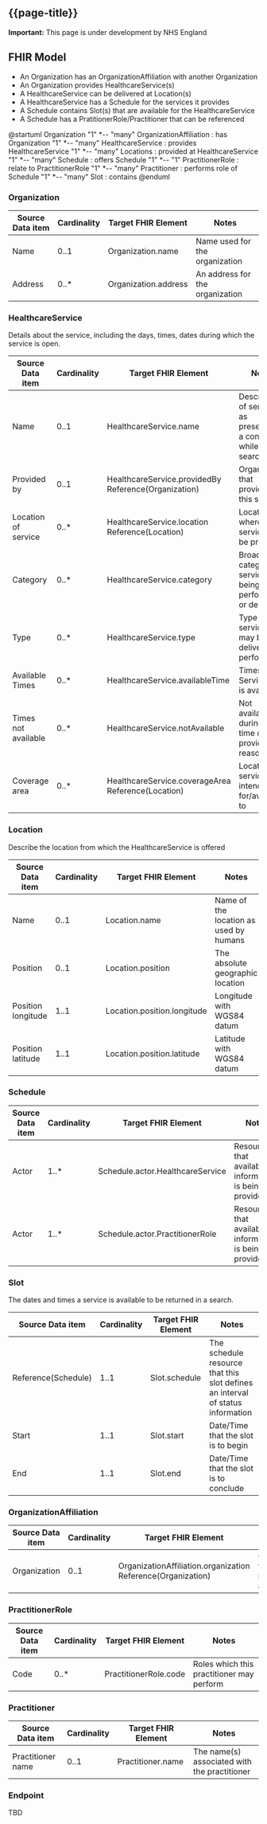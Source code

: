 ## {{page-title}}
    
  <div markdown="span" class="alert alert-warning" role="alert"><i class="fa fa-warning"></i><b> Important:</b> This page is under development by NHS England</div>

## FHIR Model

- An Organization has an OrganizationAffiliation with another Organization
- An Organization provides HealthcareService(s)
- A HealthcareService can be delivered at Location(s)
- A HealthcareService has a Schedule for the services it provides
- A Schedule contains Slot(s) that are available for the HealthcareService
- A Schedule has a PratitionerRole/Practitioner that can be referenced

<plantuml>
@startuml
Organization "1" *-- "many" OrganizationAffiliation : has
Organization "1" *-- "many" HealthcareService : provides
HealthcareService "1" *-- "many" Locations : provided at
HealthcareService "1" *-- "many" Schedule : offers
Schedule "1" *-- "1" PractitionerRole : relate to
PractitionerRole "1" *-- "many" Practitioner : performs role of
Schedule "1" *-- "many" Slot : contains
@enduml
</plantuml>

### Organization

<table class="assets">
<thead>
  <tr>
    <th>Source Data item</th>
    <th>Cardinality</th>
    <th>Target FHIR Element</th>
    <th>Notes</th>
  </tr>
</thead>
<tbody>
  <tr>
    <td>Name</td>
    <td>0..1</td>
    <td>Organization.name</td>
    <td>Name used for the organization</td>
  </tr>
  <tr>
    <td>Address</td>
    <td>0..*</td>
    <td>Organization.address</td>
    <td>An address for the organization</td>
  </tr>
</tbody>
</table>

### HealthcareService

Details about the service, including the days, times, dates during which the service is open.

<table class="assets">
<thead>
  <tr>
    <th>Source Data item</th>
    <th>Cardinality</th>
    <th>Target FHIR Element</th>
    <th>Notes</th>
  </tr>
</thead>
<tbody>
  <tr>
    <td>Name</td>
    <td>0..1</td>
    <td>HealthcareService.name</td>
    <td>Description of service as presented to a consumer while searching</td>
  </tr>
  <tr>
    <td>Provided by</td>
    <td>0..1</td>
    <td>HealthcareService.providedBy Reference(Organization)</td>
    <td>Organization that provides this service</td>
  </tr>
  <tr>
    <td>Location of service</td>
    <td>0..*</td>
    <td>HealthcareService.location Reference(Location)</td>
    <td>Location(s) where service may be provided</td>
  </tr>
  <tr>
    <td>Category</td>
    <td>0..*</td>
    <td>HealthcareService.category</td>
    <td>Broad category of service being performed or delivered</td>
  </tr>
  <tr>
    <td>Type</td>
    <td>0..*</td>
    <td>HealthcareService.type</td>
    <td>Type of service that may be delivered or performed</td>
  </tr>
  <tr>
    <td>Available Times</td>
    <td>0..*</td>
    <td>HealthcareService.availableTime</td>
    <td>Times the Service Site is available</td>
  </tr>
  <tr>
    <td>Times not available</td>
    <td>0..*</td>
    <td>HealthcareService.notAvailable</td>
    <td>Not available during this time due to provided reason</td>
  </tr>
  <tr>
    <td>Coverage area</td>
    <td>0..*</td>
    <td>HealthcareService.coverageArea Reference(Location)</td>
    <td>Location(s) service is intended for/available to</td>
  </tr>
</tbody>
</table>

### Location

Describe the location from which the HealthcareService is offered

<table class="assets">
<thead>
  <tr>
    <th>Source Data item</th>
    <th>Cardinality</th>
    <th>Target FHIR Element</th>
    <th>Notes</th>
  </tr>
</thead>
<tbody>
  <tr>
    <td>Name</td>
    <td>0..1</td>
    <td>Location.name</td>
    <td>Name of the location as used by humans</td>
  </tr>
  <tr>
    <td>Position</td>
    <td>0..1</td>
    <td>Location.position</td>
    <td>The absolute geographic location</td>
  </tr>
  <tr>
    <td>Position longitude</td>
    <td>1..1</td>
    <td>Location.position.longitude</td>
    <td>Longitude with WGS84 datum</td>
  </tr>
  <tr>
    <td>Position latitude</td>
    <td>1..1</td>
    <td>Location.position.latitude</td>
    <td>Latitude with WGS84 datum</td>
  </tr>
</tbody>
</table>

### Schedule

<table class="assets">
<thead>
  <tr>
    <th>Source Data item</th>
    <th>Cardinality</th>
    <th>Target FHIR Element</th>
    <th>Notes</th>
  </tr>
</thead>
<tbody>
  <tr>
    <td>Actor</td>
    <td>1..*</td>
    <td>Schedule.actor.HealthcareService</td>
    <td>Resource(s) that availability information is being provided for</td>
  </tr>
  <tr>
    <td>Actor</td>
    <td>1..*</td>
    <td>Schedule.actor.PractitionerRole</td>
    <td>Resource(s) that availability information is being provided for</td>
  </tr>
</tbody>
</table>

### Slot

The dates and times a service is available to be returned in a search.

<table class="assets">
<thead>
  <tr>
    <th>Source Data item</th>
    <th>Cardinality</th>
    <th>Target FHIR Element</th>
    <th>Notes</th>
  </tr>
</thead>
<tbody>
  <tr>
    <td>Reference(Schedule)</td>
    <td>1..1</td>
    <td>Slot.schedule</td>
    <td>The schedule resource that this slot defines an interval of status information</td>
  </tr>
  <tr>
    <td>Start</td>
    <td>1..1</td>
    <td>Slot.start</td>
    <td>Date/Time that the slot is to begin</td>
  </tr>
  <tr>
    <td>End</td>
    <td>1..1</td>
    <td>Slot.end</td>
    <td>Date/Time that the slot is to conclude</td>
  </tr>
</tbody>
</table>

### OrganizationAffiliation

<table class="assets">
<thead>
  <tr>
    <th>Source Data item</th>
    <th>Cardinality</th>
    <th>Target FHIR Element</th>
    <th>Notes</th>
  </tr>
</thead>
<tbody>
  <tr>
    <td>Organization</td>
    <td>0..1</td>
    <td>OrganizationAffiliation.organization Reference(Organization)</td>
    <td>Organization where the role is available</td>
  </tr>
</tbody>
</table>

### PractitionerRole

<table class="assets">
<thead>
  <tr>
    <th>Source Data item</th>
    <th>Cardinality</th>
    <th>Target FHIR Element</th>
    <th>Notes</th>
  </tr>
</thead>
<tbody>
  <tr>
    <td>Code</td>
    <td>0..*</td>
    <td>PractitionerRole.code</td>
    <td>Roles which this practitioner may perform</td>
  </tr>
</tbody>
</table>

### Practitioner

<table class="assets">
<thead>
  <tr>
    <th>Source Data item</th>
    <th>Cardinality</th>
    <th>Target FHIR Element</th>
    <th>Notes</th>
  </tr>
</thead>
<tbody>
  <tr>
    <td>Practitioner name</td>
    <td>0..1</td>
    <td>Practitioner.name</td>
    <td>The name(s) associated with the practitioner</td>
  </tr>
</tbody>
</table>

### Endpoint

TBD